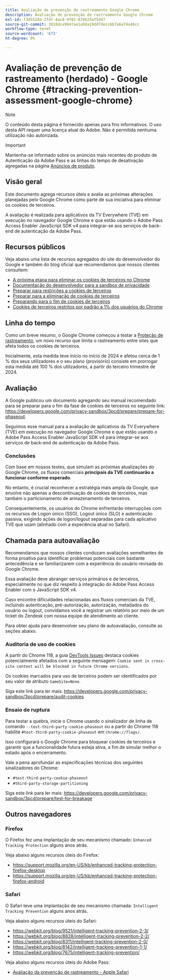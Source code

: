 ```yaml
---
title: Avaliação de prevenção de rastreamento Google Chrome
description: Avaliação de prevenção de rastreamento Google Chrome
exl-id: f3d552da-2fd7-4ac8-9f82-876625af5d47
source-git-commit: 3818dce9847ae1a0da19dd7decc6b7a6a74a46cc
workflow-type: tm+mt
source-wordcount: '673'
ht-degree: 0%

---
```


# Avaliação de prevenção de rastreamento (herdado) - Google Chrome {#tracking-prevention-assessment-google-chrome}

>[!NOTE]
>
>O conteúdo desta página é fornecido apenas para fins informativos. O uso desta API requer uma licença atual do Adobe. Não é permitida nenhuma utilização não autorizada.

>[!IMPORTANT]
>
> Mantenha-se informado sobre os anúncios mais recentes do produto de Autenticação da Adobe Pass e as linhas do tempo de desativação agregadas na página [Anúncios de produto](/help/authentication/product-announcements.md).

## Visão geral

Este documento agrega recursos úteis e avalia as próximas alterações planejadas pelo Google Chrome como parte de sua iniciativa para eliminar os cookies de terceiros.

A avaliação é realizada para aplicativos da TV Everywhere (TVE) em execução no navegador Google Chrome e que estão usando o Adobe Pass Access Enabler JavaScript SDK v4 para integrar-se aos serviços de back-end de autenticação da Adobe Pass.

## Recursos públicos

Veja abaixo uma lista de recursos agregados do site do desenvolvedor do Google e também do blog oficial que recomendamos que nossos clientes consultem:

* [A próxima etapa para eliminar os cookies de terceiros no Chrome](https://blog.google/products/chrome/privacy-sandbox-tracking-protection/)
* [Documentação do desenvolvedor para a sandbox de privacidade](https://developers.google.com/privacy-sandbox)
* [Preparar para restrições a cookies de terceiros](https://developers.google.com/privacy-sandbox/3pcd)
* [Preparar para a eliminação de cookies de terceiros](https://developers.google.com/privacy-sandbox/3pcd/prepare/prepare-for-phaseout)
* [Preparando para o fim de cookies de terceiros](https://developers.google.com/privacy-sandbox/blog/cookie-countdown-2023oct)
* [Cookies de terceiros restritos por padrão a 1% dos usuários do Chrome](https://developers.google.com/privacy-sandbox/blog/cookie-countdown-2024jan)

## Linha do tempo

Como um breve resumo, o Google Chrome começou a testar a [Proteção de rastreamento](https://privacysandbox.com/), um novo recurso que limita o rastreamento entre sites que afeta todos os cookies de terceiros.

Inicialmente, esta medida teve início no início de 2024 e afetou cerca de 1 % dos seus utilizadores e o seu plano (provisório) consiste em prorrogar esta medida até 100 % dos utilizadores, a partir do terceiro trimestre de 2024.

## Avaliação

A Google publicou um documento agregando seu manual recomendado para se preparar para o fim da fase de cookies de terceiros no seguinte link: https://developers.google.com/privacy-sandbox/3pcd/prepare/prepare-for-phaseout.

Seguimos esse manual para a avaliação de aplicativos da TV Everywhere (TVE) em execução no navegador Google Chrome e que estão usando o Adobe Pass Access Enabler JavaScript SDK v4 para integrar-se aos serviços de back-end de autenticação da Adobe Pass.

### Conclusões

Com base em nossos testes, que simulam as próximas atualizações do Google Chrome, os fluxos comerciais **principais da TVE continuarão a funcionar conforme esperado**.

No entanto, é crucial reconhecer a estratégia mais ampla da Google, que envolve não apenas a descontinuação de cookies de terceiros, mas também o particionamento de armazenamento de terceiros.

Consequentemente, os usuários do Chrome enfrentarão interrupções com os recursos de Logon único (SSO), Logout único (SLO) e autenticação passiva, exigindo ações de logon/logout separadas para cada aplicativo TVE que usam (alinhado com a experiência atual no Safari).

## Chamada para autoavaliação

Recomendamos que nossos clientes conduzam avaliações semelhantes de forma proativa para identificar problemas potenciais com bastante antecedência e se familiarizarem com a experiência do usuário revisada do Google Chrome.

Essa avaliação deve abranger serviços primários e de terceiros, especialmente no que diz respeito à integração do Adobe Pass Access Enabler com o JavaScript SDK v4.

Caso encontre dificuldades relacionadas aos fluxos comerciais da TVE, incluindo autenticação, pré-autorização, autorização, metadados do usuário ou logout, convidamos você a registrar um relatório por meio de um ticket do Zendesk com nossa equipe de atendimento ao cliente.

Para obter ajuda para desenvolver seu plano de autoavaliação, consulte as seções abaixo.

### Auditoria de uso de cookies

A partir do Chrome 118, a guia [DevTools Issues](https://developer.chrome.com/docs/devtools/issues/) destaca cookies potencialmente afetados com a seguinte mensagem: `Cookie sent in cross-site context will be blocked in future Chrome versions`.

Os cookies marcados para uso de terceiros podem ser identificados por seu valor de atributo `SameSite=None`.

Siga este link para ler mais: https://developers.google.com/privacy-sandbox/3pcd/prepare/audit-cookies

### Ensaio de ruptura

Para testar a quebra, inicie o Chrome usando o sinalizador de linha de comando `--test-third-party-cookie-phaseout` ou a partir do Chrome 118 habilite `#test-third-party-cookie-phaseout` em `chrome://flags/`.

Isso configurará o Google Chrome para bloquear cookies de terceiros e garantir que a funcionalidade futura esteja ativa, a fim de simular melhor o estado após o encerramento.

Vale a pena aprofundar as especificações técnicas dos seguintes sinalizadores do Chrome:

* `#test-third-party-cookie-phaseout`
* `#third-party-storage-partitioning`

Siga este link para ler mais: https://developers.google.com/privacy-sandbox/3pcd/prepare/test-for-breakage

## Outros navegadores

### Firefox

O Firefox fez uma implantação de seu mecanismo chamado: `Enhanced Tracking Protection` alguns anos atrás.

Veja abaixo alguns recursos úteis do Firefox:

* https://support.mozilla.org/en-US/kb/enhanced-tracking-protection-firefox-desktop
* https://support.mozilla.org/en-US/kb/enhanced-tracking-protection-firefox-android

### Safari

O Safari teve uma implantação de seu mecanismo chamada: `Intelligent Tracking Prevention` alguns anos atrás.

Veja abaixo alguns recursos úteis do Safari:

* https://webkit.org/blog/9521/intelligent-tracking-prevention-2-3/
* https://webkit.org/blog/8828/intelligent-tracking-prevention-2-2/
* https://webkit.org/blog/8311/intelligent-tracking-prevention-2-0/
* https://webkit.org/blog/8142/intelligent-tracking-prevention-1-1/
* https://webkit.org/blog/7675/intelligent-tracking-prevention/

Veja abaixo alguns recursos úteis do Adobe Pass:

* [Avaliação da prevenção de rastreamento - Apple Safari](tracking-prevention-assessment-apple-safari.md)
